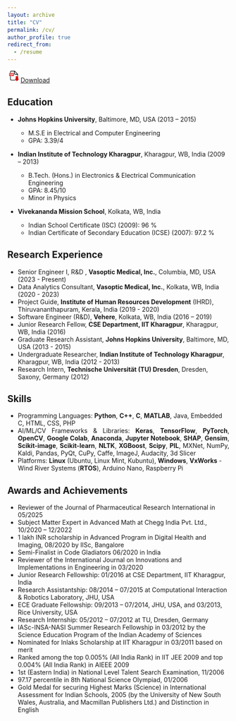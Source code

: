 ```yaml
---
layout: archive
title: "CV"
permalink: /cv/
author_profile: true
redirect_from:
  - /resume
---
```

<a href="../files/AvigyanSinha_CV_2025.pdf" Download> <img src="../images/pdf.jpg" alt="Download" width="30" height="30">Download</a>

<!---
[![Download](../images/pdf.jpg)](../files/AvigyanSinha_CV_2025.pdf)
-->

Education
---------------
* <b>Johns Hopkins University</b>, Baltimore, MD, USA (2013 – 2015)
  * M.S.E in Electrical and Computer Engineering
  * GPA: 3.39/4

* <b>Indian Institute of Technology Kharagpur</b>, Kharagpur, WB, India (2009 – 2013)
  * B.Tech. (Hons.) in Electronics & Electrical Communication Engineering
  * GPA: 8.45/10
  * Minor in Physics

* <b>Vivekananda Mission School</b>, Kolkata, WB, India
  * Indian School Certificate (ISC) (2009): 96 %
  * Indian Certificate of Secondary Education (ICSE) (2007): 97.2 %

Research Experience
---------------
* Senior Engineer I, R&D , <b>Vasoptic Medical, Inc.</b>, Columbia, MD, USA (2023 - Present)
* Data Analytics Consultant, <b>Vasoptic Medical, Inc.</b>, Kolkata, WB, India (2020 - 2023)
* Project Guide, <b>Institute of Human Resources Development</b> (IHRD), Thiruvananthapuram, Kerala, India (2019 - 2020)
* Software Engineer (R&D), <b>Vehere</b>, Kolkata, WB, India (2016 – 2019)
* Junior Research Fellow, <b>CSE Department, IIT Kharagpur</b>, Kharagpur, WB, India (2016)
* Graduate Research Assistant, <b>Johns Hopkins University</b>, Baltimore, MD, USA (2013 - 2015)
* Undergraduate Researcher, <b>Indian Institute of Technology Kharagpur</b>, Kharagpur, WB, India (2012 - 2013)  
* Research Intern, <b>Technische Universität (TU) Dresden</b>, Dresden, Saxony, Germany (2012)

Skills
---------------
* Programming Languages: <b>Python</b>, <b>C++</b>, <b>C</b>, <b>MATLAB</b>, Java, Embedded C, HTML, CSS, PHP
* <div style="text-align: justify">AI/ML/CV Frameworks & Libraries: <b>Keras</b>, <b>TensorFlow</b>, <b>PyTorch</b>, <b>OpenCV</b>, <b>Google Colab</b>, <b>Anaconda</b>, <b>Jupyter Notebook</b>, <b>SHAP</b>, <b>Gensim</b>, <b>Scikit-image</b>, <b>Scikit-learn</b>, <b>NLTK</b>, <b>XGBoost</b>, <b>Scipy</b>, <b>PIL</b>, MXNet, NumPy, Kaldi, Pandas, PyQt, CuPy, Caffe, ImageJ, Audacity, 3d Slicer</div>
* Platforms: <b>Linux</b> (Ubuntu, Linux Mint, Kubuntu), <b>Windows</b>, <b>VxWorks</b> - Wind River Systems (<b>RTOS</b>), Arduino Nano, Raspberry Pi

Awards and Achievements
---------------
* Reviewer of the Journal of Pharmaceutical Research International in 05/2025
* Subject Matter Expert in Advanced Math at Chegg India Pvt. Ltd., 10/2020 – 12/2022
* 1 lakh INR scholarship in Advanced Program in Digital Health and Imaging, 08/2020 by IISc, Bangalore
* Semi-Finalist in Code Gladiators 06/2020 in India
* Reviewer of the International Journal on Innovations and Implementations in Engineering in 03/2020
* Junior Research Fellowship: 01/2016 at CSE Department, IIT Kharagpur, India
* Research Assistantship: 08/2014 – 07/2015 at Computational Interaction & Robotics Laboratory, JHU, USA
* ECE Graduate Fellowship: 09/2013 – 07/2014, JHU, USA, and 03/2013, Rice University, USA
* Research Internship: 05/2012 – 07/2012 at TU, Dresden, Germany
* IASc-INSA-NASI Summer Research Fellowship in 03/2012 by the Science Education Program of the Indian Academy of Sciences
* Nominated for Inlaks Scholarship at IIT Kharagpur in 03/2011 based on merit
* Ranked among the top 0.005% (All India Rank) in IIT JEE 2009 and top 0.004% (All India Rank) in AIEEE 2009
* 1st (Eastern India) in National Level Talent Search Examination, 11/2006
* 97.17 percentile in 8th National Science Olympiad, 01/2006
* Gold Medal for securing Highest Marks (Science) in International Assessment for Indian Schools, 2005 (by the University of New South Wales, Australia, and Macmillan Publishers Ltd.) and Distinction in English



